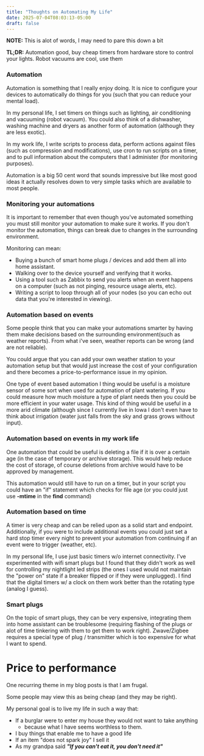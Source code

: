 ```yaml
---
title: "Thoughts on Automating My Life"
date: 2025-07-04T08:03:13-05:00
draft: false
---
```


**NOTE:** This is alot of words, I may need to pare this down a bit

**TL;DR:** Automation good, buy cheap timers from hardware store to control your lights. Robot vacuums are cool, use them


### Automation
Automation is something that I really enjoy doing. It is nice to configure your devices to automatically do things for you (such that you can reduce your mental load).

In my personal life, I set timers on things such as lighting, air conditioning and vacuuming (robot vacuum). You could also think of a dishwasher, washing machine and dryers as another form of automation (although they are less exotic). 

In my work life, I write scripts to process data, perform actions against files (such as compression and modifications), use cron to run scripts on a timer, and to pull information about the computers that I administer (for monitoring purposes).



Automation is a big 50 cent word that sounds impressive but like most good ideas it actually resolves down to very simple tasks which are available to most people.



### Monitoring your automations
It is important to remember that even though you've automated something you must still monitor your automation to make sure it works. If you don't monitor the automation, things can break due to changes in the surrounding environment.

Monitoring can mean:
 - Buying a bunch of smart home plugs / devices and add them all into home assistant. 
 - Walking over to the device yourself and verifying that it works. 
 - Using a tool such as Zabbix to send you alerts when an event happens on a computer (such as not pinging, resource usage alerts, etc).
 - Writing a script to loop through all of your nodes (so you can echo out data that you're interested in viewing).


### Automation based on events
Some people think that you can make your automations smarter by having them make decisions based on the surrounding environment(such as weather reports). From what i've seen, weather reports can be wrong (and are not reliable). 

You could argue that you can add your own weather station to your automation setup but that would just increase the cost of your configuration and there becomes a price-to-performance issue in my opinion.

One type of event based automation I thing would be useful is a moisture sensor of some sort when used for automation of plant watering. If you could measure how much moisture a type of plant needs then you could be more efficient in your water usage. This kind of thing would be useful in a more arid climate (although since I currently live in Iowa I don't even have to think about irrigation (water just falls from the sky and grass grows without input).


### Automation based on events in my work life
One automation that could be useful is deleting a file if it is over a certain age (in the case of temporary or archive storage). This would help reduce the cost of storage, of course deletions from archive would have to be approved by management.

This automation would still have to run on a timer, but in your script you could have an "if" statement which checks for file age (or you could just use **-mtime** in the **find** command)


### Automation based on time
A timer is very cheap and can be relied upon as a solid start and endpoint. Additionally, if you were to include additional events you could just set a hard stop timer every night to prevent your automation from continuing if an event were to trigger (weather, etc).

In my personal life, I use just basic timers w/o internet connectivity. I've experimented with wifi smart plugs but I found that they didn't work as well for controlling my nightlight led strips (the ones I used would not maintain the "power on" state if a breaker flipped or if they were unplugged). I find that the digital timers w/ a clock on them work better than the rotating type (analog I guess).

### Smart plugs
On the topic of smart plugs, they can be very expensive, integrating them into home assistant can be troublesome (requiring flashing of the plugs or alot of time tinkering with them to get them to work right). Zwave/Zigbee requires a special type of plug / transmitter which is too expensive for what I want to spend.

# Price to performance
One recurring theme in my blog posts is that I am frugal. 

Some people may view this as being cheap (and they may be right). 

My personal goal is to live my life in such a way that:
 - If a burglar were to enter my house they would not want to take anything 
	+ because what I have seems worthless to them. 
 - I buy things that enable me to have a good life
 - If an item "does not spark joy" I sell it
 - As my grandpa said ***"If you can't eat it, you don't need it"***
